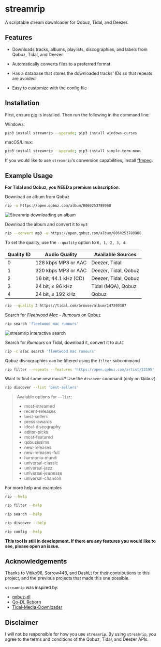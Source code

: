# streamrip

A scriptable stream downloader for Qobuz, Tidal, and Deezer.

## Features

- Downloads tracks, albums, playlists, discographies, and labels from Qobuz, Tidal, and Deezer

- Automatically converts files to a preferred format
- Has a database that stores the downloaded tracks' IDs so that repeats are avoided
- Easy to customize with the config file

## Installation

First, ensure [pip](https://pip.pypa.io/en/stable/installing/) is installed. Then run the following in the command line:



Windows:

```bash
pip3 install streamrip --upgrade; pip3 install windows-curses
```

macOS/Linux:

```bash
pip3 install streamrip --upgrade; pip3 install simple-term-menu
```



If you would like to use `streamrip`'s conversion capabilities, install [ffmpeg](https://ffmpeg.org/download.html).

## Example Usage

**For Tidal and Qobuz, you NEED a premium subscription.**

Download an album from Qobuz

```bash
rip -u https://open.qobuz.com/album/0060253780968
```

![Streamrip downloading an album](https://github.com/nathom/streamrip/blob/main/demo/download_url.png?raw=true)

Download the album and convert it to `mp3`

```bash
rip --convert mp3 -u https://open.qobuz.com/album/0060253780968
```



To set the quality, use the `--quality` option to `0, 1, 2, 3, 4`:

| Quality ID | Audio Quality         | Available Sources    |
| ---------- | --------------------- | -------------------- |
| 0          | 128 kbps MP3 or AAC   | Deezer, Tidal        |
| 1          | 320 kbps MP3 or AAC   | Deezer, Tidal, Qobuz |
| 2          | 16 bit, 44.1 kHz (CD) | Deezer, Tidal, Qobuz |
| 3          | 24 bit, ≤ 96 kHz      | Tidal (MQA), Qobuz   |
| 4          | 24 bit, ≤ 192 kHz     | Qobuz                |





```bash
rip --quality 3 https://tidal.com/browse/album/147569387
```

Search for *Fleetwood Mac - Rumours* on Qobuz

```bash
rip search 'fleetwood mac rumours'
```

![streamrip interactive search](https://github.com/nathom/streamrip/blob/main/demo/interactive_search.png?raw=true)

Search for *Rumours* on Tidal, download it, convert it to `ALAC`

```bash
rip -c alac search 'fleetwood mac rumours'
```

Qobuz discographies can be filtered using the `filter` subcommand

```bash
rip filter --repeats --features 'https://open.qobuz.com/artist/22195'
```



Want to find some new music? Use the `discover` command (only on Qobuz)

```bash
rip discover --list 'best-sellers'
```

> Avaiable options for `--list`:
>
> - most-streamed
> - recent-releases
> - best-sellers
> - press-awards
> - ideal-discography
> - editor-picks
> - most-featured
> - qobuzissims
> - new-releases
> - new-releases-full
> - harmonia-mundi
> - universal-classic
> - universal-jazz
> - universal-jeunesse
> - universal-chanson



For more help and examples

```bash
rip --help
```

```bash
rip filter --help
```

```bash
rip search --help
```

```bash
rip discover --help
```

```bash
rip config --help
```

**This tool is still in development. If there are any features you would like to see, please open an issue.**



## Acknowledgements

Thanks to Vitiko98, Sorrow446, and DashLt for their contributions to this project, and the previous projects that made this one possible.



`streamrip` was inspired by:

- [qobuz-dl](https://github.com/vitiko98/qobuz-dl)
- [Qo-DL Reborn](https://github.com/badumbass/Qo-DL-Reborn)
- [Tidal-Media-Downloader](https://github.com/yaronzz/Tidal-Media-Downloader)



## Disclaimer


I will not be responsible for how you use `streamrip`. By using `streamrip`, you agree to the terms and conditions of the Qobuz, Tidal, and Deezer APIs.